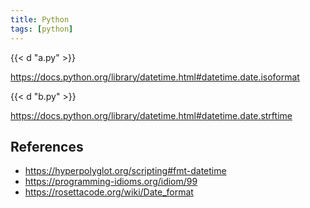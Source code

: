 ```yaml
---
title: Python
tags: [python]
---
```


{{< d "a.py" >}}

<https://docs.python.org/library/datetime.html#datetime.date.isoformat>

{{< d "b.py" >}}

<https://docs.python.org/library/datetime.html#datetime.date.strftime>

## References

- <https://hyperpolyglot.org/scripting#fmt-datetime>
- <https://programming-idioms.org/idiom/99>
- <https://rosettacode.org/wiki/Date_format>
